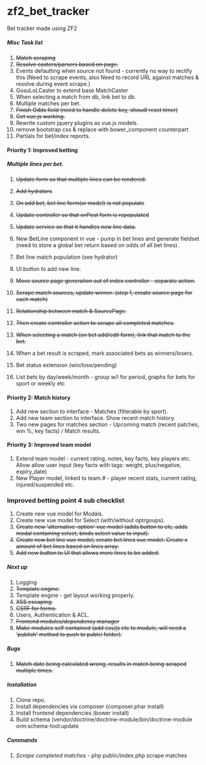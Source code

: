 zf2_bet_tracker
===============

Bet tracker made using ZF2


##### Misc Task list

1. ~~Match scraping~~
2. ~~Resolve casters/parsers based on page.~~
3. Events defaulting when source not found - currently no way to rectify this (Need to scrape events, also Need to record URL against matches & resolve during event scrape.)
4. GosuLoLCaster to extend base MatchCaster
5. When selecting a match from db, link bet to db.
6. Multiple matches per bet.
7. ~~Finish Odds field (need to handle delete key, shoudl reset timer)~~
8. ~~Get vue.js working.~~
9. Rewrite custom jquery plugins as vue.js models.
10. remove bootstrap css & replace with bower_component counterpart
11. Partials for bet/index reports.


####  Priority 1: Improved betting

##### Multiple lines per bet.

1. ~~Update form so that multiple lines can be rendered.~~
2. ~~Add hydrators~~
3. ~~On add bet, bet line form(or model) is not populate~~
4. ~~Update controller so that onPost form is repopulated~~
5. ~~Update service so that it handles new line data.~~
6. New BetLine component in vue - pump in bet lines and generate fieldset (need to store a global bet return based on odds of all bet lines).
6. Bet line match population (see hydrator)
7. UI button to add new line.

0. ~~Move source page generation out of index controller - separate action.~~
1. ~~Scrape match sources, update winner. (step 1, create source page for each match)~~
2. ~~Relationship between match & SourcePage.~~
3. ~~Then create controller action to scrape all completed matches.~~
5. ~~When selecting a match (on bet add/edit form), link that match to the bet.~~
6. When a bet result is scraped, mark associated bets as winners/losers.
7. Bet status extension (win/lose/pending)
8. List bets by day/week/month - group w/l for period, graphs for bets for sport or weekly etc

####  Priority 2: Match history

1. Add new section to interface - Matches (filterable by sport).
2. Add new team section to interface. Show recent match history.
3. Two new pages for matches section - Upcoming match (recent patches, win %, key facts) / Match results.

####  Priority 3: Improved team model

1. Extend team model - current rating, notes, key facts, key players etc. Allow allow user input (key facts with tags: weight, plus/negative, expiry_date)
2. New Player model, linked to team.# - player recent stats, current rating, injured/suspended etc.


### Improved betting point 4 sub checklist

1. Create new vue model for Modals.
2. Create new vue model for Select (with/without optrgoups).
3. ~~Create new 'alternative-option' vue model (adds button to ele, adds modal containing select, binds select value to input).~~
4. ~~Create new bet line vue model, create bet lines vue model. Create x amount of bet lines based on lines array.~~
5. ~~Add new button to UI that allows more lines to be added.~~

##### Next up

1. Logging
2. ~~Template engine.~~
2. Template engine - get layout working properly.
3. ~~XSS escaping.~~
4. ~~CSRF for forms.~~
5. Users, Authentication & ACL.
6. ~~Frontend modules/dependency manager~~
7. ~~Make modules self contained (add css/js etc to module, will need a 'publish' method to push to publci folder).~~


##### Bugs

1. ~~Match date being calculated wrong, results in match being scraped multiple times.~~



##### Installation

1. Clone repo.
2. Install dependencies via composer (composer.phar install)
3. Install frontend dependencies (bower install)
4. Build schema (vendor/doctrine/doctrine-module/bin/doctrine-module orm:schema-tool:update

##### Commands
1. *Scrape completed matches* - php public/index.php scrape matches
